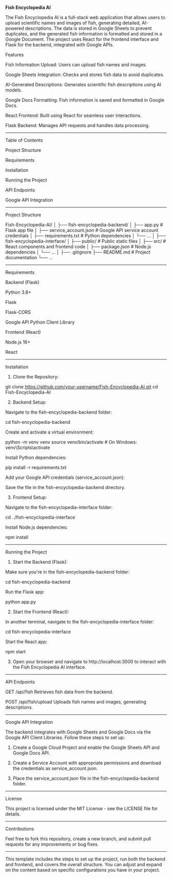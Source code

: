 **Fish Encyclopedia AI**

The Fish Encyclopedia AI is a full-stack web application that allows users to upload scientific names and images of fish, generating detailed, AI-powered descriptions. The data is stored in Google Sheets to prevent duplicates, and the generated fish information is formatted and stored in a Google Document. The project uses React for the frontend interface and Flask for the backend, integrated with Google APIs.

Features

Fish Information Upload: Users can upload fish names and images.

Google Sheets Integration: Checks and stores fish data to avoid duplicates.

AI-Generated Descriptions: Generates scientific fish descriptions using AI models.

Google Docs Formatting: Fish information is saved and formatted in Google Docs.

React Frontend: Built using React for seamless user interactions.

Flask Backend: Manages API requests and handles data processing.



---

Table of Contents

Project Structure

Requirements

Installation

Running the Project

API Endpoints

Google API Integration



---

Project Structure

Fish-Encyclopedia-AI/
│
├── fish-encyclopedia-backend/
│   ├── app.py               # Flask app file
│   ├── service_account.json  # Google API service account credentials
│   ├── requirements.txt      # Python dependencies
│   └── ...
│
├── fish-encyclopedia-interface/
│   ├── public/               # Public static files
│   ├── src/                  # React components and frontend code
│   ├── package.json          # Node.js dependencies
│   └── ...
│
├── .gitignore
├── README.md                 # Project documentation
└── ...


---

Requirements

Backend (Flask)

Python 3.8+

Flask

Flask-CORS

Google API Python Client Library


Frontend (React)

Node.js 16+

React



---

Installation

1. Clone the Repository:

git clone https://github.com/your-username/Fish-Encyclopedia-AI.git
cd Fish-Encyclopedia-AI


2. Backend Setup:

Navigate to the fish-encyclopedia-backend folder:

cd fish-encyclopedia-backend

Create and activate a virtual environment:

python -m venv venv
source venv/bin/activate  # On Windows: venv\Scripts\activate

Install Python dependencies:

pip install -r requirements.txt

Add your Google API credentials (service_account.json):

Save the file in the fish-encyclopedia-backend directory.




3. Frontend Setup:

Navigate to the fish-encyclopedia-interface folder:

cd ../fish-encyclopedia-interface

Install Node.js dependencies:

npm install





---

Running the Project

1. Start the Backend (Flask):

Make sure you're in the fish-encyclopedia-backend folder:

cd fish-encyclopedia-backend

Run the Flask app:

python app.py



2. Start the Frontend (React):

In another terminal, navigate to the fish-encyclopedia-interface folder:

cd fish-encyclopedia-interface

Start the React app:

npm start



3. Open your browser and navigate to http://localhost:3000 to interact with the Fish Encyclopedia AI interface.




---

API Endpoints

GET /api/fish
Retrieves fish data from the backend.

POST /api/fish/upload
Uploads fish names and images, generating descriptions.



---

Google API Integration

The backend integrates with Google Sheets and Google Docs via the Google API Client Libraries. Follow these steps to set up:

1. Create a Google Cloud Project and enable the Google Sheets API and Google Docs API.


2. Create a Service Account with appropriate permissions and download the credentials as service_account.json.


3. Place the service_account.json file in the fish-encyclopedia-backend folder.




---

License

This project is licensed under the MIT License - see the LICENSE file for details.


---

Contributions

Feel free to fork this repository, create a new branch, and submit pull requests for any improvements or bug fixes.


---

This template includes the steps to set up the project, run both the backend and frontend, and covers the overall structure. You can adjust and expand on the content based on specific configurations you have in your project.

